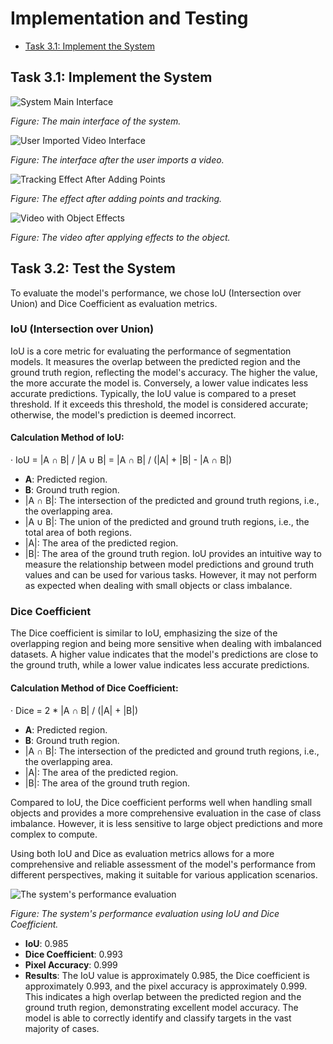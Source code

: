 # Implementation and Testing

- [Task 3.1: Implement the System](#task-3-1-implement-the-system)

## Task 3.1: Implement the System
![System Main Interface](1.png)

*Figure: The main interface of the system.*

![User Imported Video Interface](2.png)

*Figure: The interface after the user imports a video.*

![Tracking Effect After Adding Points](3.png)

*Figure: The effect after adding points and tracking.*

![Video with Object Effects](4.png)

*Figure: The video after applying effects to the object.*

## Task 3.2: Test the System
To evaluate the model's performance, we chose IoU (Intersection over Union) and Dice Coefficient as evaluation metrics.

### IoU (Intersection over Union)
IoU is a core metric for evaluating the performance of segmentation models. It measures the overlap between the predicted region and the ground truth region, reflecting the model's accuracy. The higher the value, the more accurate the model is. Conversely, a lower value indicates less accurate predictions. Typically, the IoU value is compared to a preset threshold. If it exceeds this threshold, the model is considered accurate; otherwise, the model's prediction is deemed incorrect.

#### Calculation Method of IoU:
· IoU = |A ∩ B| / |A ∪ B| = |A ∩ B| / (|A| + |B| - |A ∩ B|)

- **A**: Predicted region.
- **B**: Ground truth region.
- |A ∩ B|: The intersection of the predicted and ground truth regions, i.e., the overlapping area.
- |A ∪ B|: The union of the predicted and ground truth regions, i.e., the total area of both regions.
- |A|: The area of the predicted region.
- |B|: The area of the ground truth region.
IoU provides an intuitive way to measure the relationship between model predictions and ground truth values and can be used for various tasks. However, it may not perform as expected when dealing with small objects or class imbalance.

### Dice Coefficient
The Dice coefficient is similar to IoU, emphasizing the size of the overlapping region and being more sensitive when dealing with imbalanced datasets. A higher value indicates that the model's predictions are close to the ground truth, while a lower value indicates less accurate predictions.

#### Calculation Method of Dice Coefficient:
· Dice = 2 * |A ∩ B| / (|A| + |B|)

- **A**: Predicted region.
- **B**: Ground truth region.
- |A ∩ B|: The intersection of the predicted and ground truth regions, i.e., the overlapping area.
- |A|: The area of the predicted region.
- |B|: The area of the ground truth region.

Compared to IoU, the Dice coefficient performs well when handling small objects and provides a more comprehensive evaluation in the case of class imbalance. However, it is less sensitive to large object predictions and more complex to compute.

Using both IoU and Dice as evaluation metrics allows for a more comprehensive and reliable assessment of the model's performance from different perspectives, making it suitable for various application scenarios.


![The system's performance evaluation](5.png)

*Figure: The system's performance evaluation using IoU and Dice Coefficient.*
- **IoU**: 0.985
- **Dice Coefficient**: 0.993
- **Pixel Accuracy**: 0.999
- **Results**: The IoU value is approximately 0.985, the Dice coefficient is approximately 0.993, and the pixel accuracy is approximately 0.999. This indicates a high overlap between the predicted region and the ground truth region, demonstrating excellent model accuracy. The model is able to correctly identify and classify targets in the vast majority of cases.
